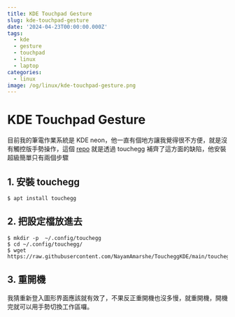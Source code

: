 ```yaml
---
title: KDE Touchpad Gesture
slug: kde-touchpad-gesture
date: '2024-04-23T00:00:00.000Z'
tags:
  - kde
  - gesture
  - touchpad
  - linux
  - laptop
categories:
  - linux
image: /og/linux/kde-touchpad-gesture.png
---
```


# KDE Touchpad Gesture
目前我的筆電作業系統是 KDE neon，他一直有個地方讓我覺得很不方便，就是沒有觸控版手勢操作，這個 [repo](https://github.com/NayamAmarshe/ToucheggKDE) 就是透過 touchegg 補齊了這方面的缺陷，他安裝超級簡單只有兩個步驟

## 1. 安裝 touchegg
```
$ apt install touchegg
```

## 2. 把設定檔放進去
```
$ mkdir -p  ~/.config/touchegg
$ cd ~/.config/touchegg/
$ wget https://raw.githubusercontent.com/NayamAmarshe/ToucheggKDE/main/touchegg.conf
```

## 3. 重開機
我猜重新登入圖形界面應該就有效了，不果反正重開機也沒多慢，就重開機，開機完就可以用手勢切換工作區囉。
